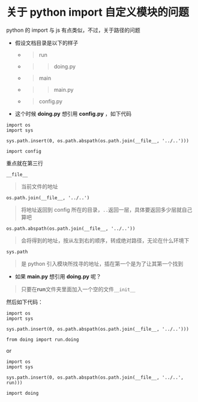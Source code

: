 # 关于 python import 自定义模块的问题

python 的 import 与 js 有点类似，不过，关于路径的问题

* 假设文档目录是以下的样子

  * > run
  * > > doing.py
  * > main
  * > > main.py
  * > config.py

* 这个时候 **doing.py** 想引用 **config.py** ，如下代码

```
import os
import sys

sys.path.insert(0, os.path.abspath(os.path.join(__file__, '../..')))

import config
```

重点就在第三行

`__file__`

> 当前文件的地址

`os.path.join(__file__, '../..')`

> 将地址返回到 config 所在的目录，`..`返回一层，具体要返回多少层就自己算吧

`os.path.abspath(os.path.join(__file__, '../..'))`

> 会将得到的地址，按从左到右的顺序，转成绝对路径，无论在什么环境下

`sys.path`

> 是 python 引入模块所找寻的地址，插在第一个是为了让其第一个找到

* 如果 **main.py** 想引用 **doing.py** 呢？

> 只要在**run**文件夹里面加入一个空的文件`__init__`

然后如下代码：

```
import os
import sys

sys.path.insert(0, os.path.abspath(os.path.join(__file__, '../..')))

from doing import run.doing
```

or

```
import os
import sys

sys.path.insert(0, os.path.abspath(os.path.join(__file__, '../..', run)))

import doing
```
